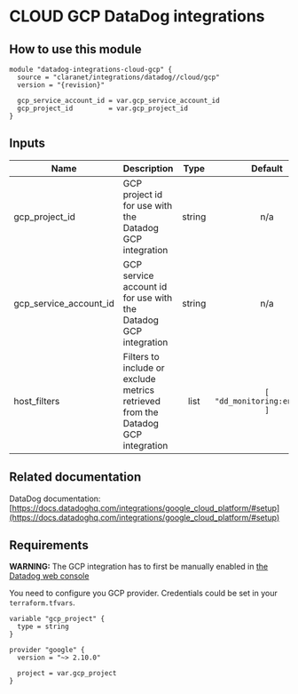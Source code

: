 # CLOUD GCP DataDog integrations

## How to use this module

```
module "datadog-integrations-cloud-gcp" {
  source = "claranet/integrations/datadog//cloud/gcp"
  version = "{revision}"

  gcp_service_account_id = var.gcp_service_account_id
  gcp_project_id         = var.gcp_project_id
}

```

## Inputs

| Name | Description | Type | Default | Required |
|------|-------------|:----:|:-----:|:-----:|
| gcp\_project\_id | GCP project id for use with the Datadog GCP integration | string | n/a | yes |
| gcp\_service\_account\_id | GCP service account id for use with the Datadog GCP integration | string | n/a | yes |
| host\_filters | Filters to include or exclude metrics retrieved from the Datadog GCP integration | list | `[ "dd_monitoring:enabled" ]` | no |

## Related documentation

DataDog documentation: [https://docs.datadoghq.com/integrations/google_cloud_platform/#setup](https://docs.datadoghq.com/integrations/google_cloud_platform/#setup)

## Requirements

**WARNING:** The GCP integration has to first be manually enabled in [the Datadog web console](https://myaccount.datadoghq.com/account/settings#integrations/google-cloud-platform)

You need to configure you GCP provider.
Credentials could be set in your `terraform.tfvars`.

```
variable "gcp_project" {
  type = string
}

provider "google" {
  version = "~> 2.10.0"

  project = var.gcp_project
}
```
